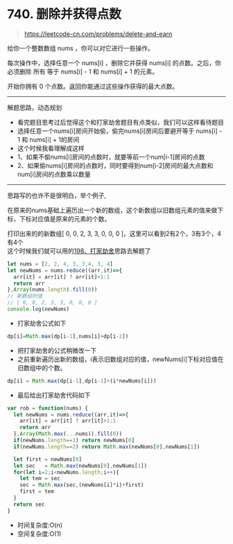 
# 740. 删除并获得点数

> https://leetcode-cn.com/problems/delete-and-earn

给你一个整数数组 nums ，你可以对它进行一些操作。

每次操作中，选择任意一个 nums[i] ，删除它并获得 nums[i] 的点数。之后，你必须删除 所有 等于 nums[i] - 1 和 nums[i] + 1 的元素。

开始你拥有 0 个点数。返回你能通过这些操作获得的最大点数。

-----

解题思路，动态规划
- 看完题目思考过后觉得这个和打家劫舍题目有点类似，我们可以这样看待题目
- 选择任意一个nums[i]房间开始偷，偷完nums[i]房间后要避开等于 nums[i] - 1 和 nums[i] + 1的房间
- 这个时候我看理解成这样
- 1、如果不偷nums[i]房间的点数时，就要等前一个num[i-1]房间的点数
- 2、如果偷nums[i]房间的点数时，同时要得到num[i-2]房间的最大点数和num[i]房间的点数乘以数量
----
思路写的也许不是很明白，举个例子,

在原来的nums基础上遍历出一个新的数组，这个新数组以旧数组元素的值来做下标，下标对应值是原来的元素的个数。

打印出来的的新数组[ 0, 0, 2, 3, 3, 0, 0, 0 ]，这里可以看到2有2个，3有3个，4有4个<br >
这个时候我们就可以用的[198、打家劫舍](/leetcode/198-house-robber)思路去解题了
```js
let nums = [2, 2, 4, 3, 3,4, 3, 4]
let newNums = nums.reduce((arr,it)=>{
  arr[it] = arr[it] ? arr[it]+1:1
  return arr
},Array(nums.length).fill(0))
// 新数组的值
// [ 0, 0, 2, 3, 3, 0, 0, 0 ]
console.log(newNums)
```

- 打家劫舍公式如下
```js
dp[i]=Math.max(dp[i-1],nums[i]+dp[i-2])
```
- 把打家劫舍的公式稍微改一下 
- 之前重新遍历出新的数组，i表示旧数组对应的值，newNums[i]下标对应值在旧数组中的个数。
```js
dp[i] = Math.max(dp[i-1],dp[i-1]+(i*newNums[i]))
```


- 最后给出打家劫舍代码如下

```js
var rob = function(nums) {
  let newNums = nums.reduce((arr,it)=>{
    arr[it] = arr[it] ? arr[it]+1:1
    return arr
  },Array(Math.max(...nums)).fill(0))
  if(newNums.length==1) return newNums[0]
  if(newNums.length==2) return Math.max(newNums[0],newNums[1])

  let first = newNums[0]
  let sec   = Math.max(newNums[0],newNums[1])
  for(let i=2;i<newNums.length;i++){
    let tem = sec
    sec = Math.max(sec,(newNums[i]*i)+first)
    first = tem
  }
  return sec
}
```
- 时间复杂度:O(n)
- 空间复杂度:O(1)
